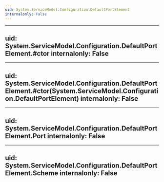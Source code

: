 ```yaml
---
uid: System.ServiceModel.Configuration.DefaultPortElement
internalonly: False
---
```


---
uid: System.ServiceModel.Configuration.DefaultPortElement.#ctor
internalonly: False
---

---
uid: System.ServiceModel.Configuration.DefaultPortElement.#ctor(System.ServiceModel.Configuration.DefaultPortElement)
internalonly: False
---

---
uid: System.ServiceModel.Configuration.DefaultPortElement.Port
internalonly: False
---

---
uid: System.ServiceModel.Configuration.DefaultPortElement.Scheme
internalonly: False
---
